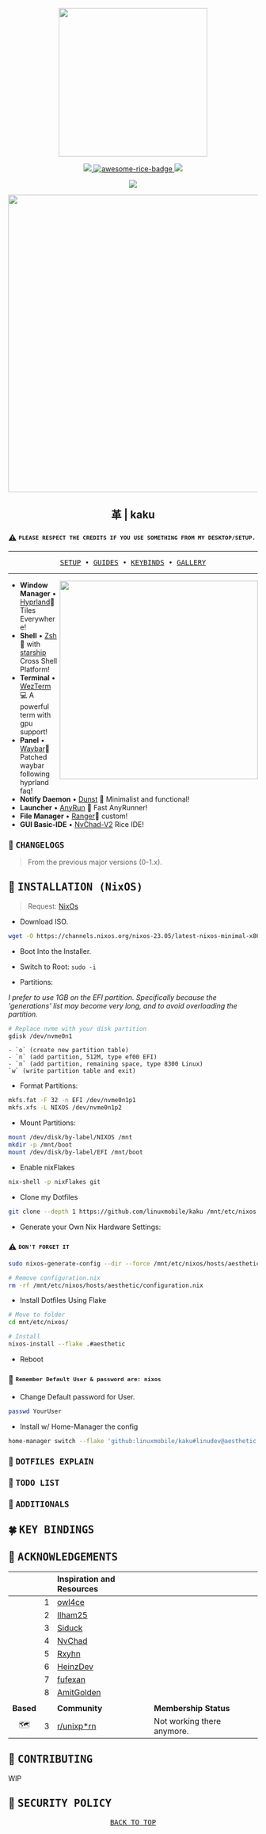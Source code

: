 <p align="center"><img src="https://i.imgur.com/X5zKxvp.png" width=300px></p>

<p align="center">
  <a href="https://hyprland.org/">
    <img src="https://img.shields.io/static/v1?label=Hyprland&message=latest&style=flat&logo=hyprland&colorA=24273A&colorB=8AADF4&logoColor=CAD3F5"/>
  </a>
   <a href="https://github.com/zemmsoares/awesome-rices">
    <img src="https://raw.githubusercontent.com/zemmsoares/awesome-rices/main/assets/awesome-rice-badge.svg" alt="awesome-rice-badge">
  </a>
  <a href="https://nixos.wiki/wiki/Flakes">
    <img src="https://img.shields.io/static/v1?label=Nix Flake&message=check&style=flat&logo=nixos&colorA=24273A&colorB=9173ff&logoColor=CAD3F5">
  </a>
</p>


<p align="center">
<a href="https://nixos.org/"><img src="https://img.shields.io/badge/NixOS-unstable-informational.svg?style=flat&logo=nixos&logoColor=CAD3F5&colorA=24273A&colorB=8AADF4"></a> 


<p align="center"><img src="https://i.imgur.com/NbxQ8MY.png" width=600px></p>

<h2 align="center">革 | kaku</h2>

###  ⚠ <sup><sub><samp>PLEASE RESPECT THE CREDITS IF YOU USE SOMETHING FROM MY DESKTOP/SETUP.</samp></sub></sup>

---

<pre align="center">
<a href="#seedling--setup">SETUP</a> • <a href="#herb--guides">GUIDES</a> • <a href="#four_leaf_clover--key-bindings">KEYBINDS</a> • <a href="https://linu.dev/kaku">GALLERY</a>
</pre>

---

<a href="#octocat--hi-there-thanks-for-dropping-by">
  <picture>
    <img alt="" align="right" width="400px" src="https://i.imgur.com/wxN00dP.png"/>
  </picture>
</a>

- **Window Manager** • [Hyprland](https://github.com/hyprwm/Hyprland)🎨 Tiles
  Everywhere!
- **Shell** • [Zsh](https://www.zsh.org) 🐚 with
  [starship](https://github.com/starship/starship) Cross Shell Platform!
- **Terminal** • [WezTerm](https://github.com/wez/wezterm) 💻 A powerful term
  with gpu support!
- **Panel** • [Waybar](https://aur.archlinux.org/packages/waybar-hyprland-git)🍧
  Patched waybar following hyprland faq!
- **Notify Daemon** • [Dunst](https://github.com/dunst-project/dunst) 🍃
  Minimalist and functional!
- **Launcher** • [AnyRun](https://github.com/Kirottu/anyrun) 🚀 Fast AnyRunner!
- **File Manager** • [Ranger](https://github.com/ranger/ranger)🔖 custom!
- **GUI Basic-IDE** • [NvChad-V2](https://github.com/linuxmobile/nvchad-v2) Rice
  IDE!

### 🍂  <samp>CHANGELOGS</samp>

> From the previous major versions (0-1.x).

## 🌼 <samp>INSTALLATION (NixOS)</samp>

> Request: [NixOs](https://channels.nixos.org/nixos-23.05/latest-nixos-minimal-x86_64-linux.iso)

- Download ISO.
```bash
wget -O https://channels.nixos.org/nixos-23.05/latest-nixos-minimal-x86_64-linux.iso
```

- Boot Into the Installer.

- Switch to Root: `sudo -i`

- Partitions:

*I prefer to use 1GB on the EFI partition. Specifically because the 'generations' list may become very long, and to avoid overloading the partition.*

```bash
# Replace nvme with your disk partition
gdisk /dev/nvme0n1
```
	- `o` (create new partition table)
	- `n` (add partition, 512M, type ef00 EFI)
	- `n` (add partition, remaining space, type 8300 Linux)
	`w` (write partition table and exit)

- Format Partitions:

```bash
mkfs.fat -F 32 -n EFI /dev/nvme0n1p1
mkfs.xfs -L NIXOS /dev/nvme0n1p2
```

- Mount Partitions:

```bash
mount /dev/disk/by-label/NIXOS /mnt
mkdir -p /mnt/boot
mount /dev/disk/by-label/EFI /mnt/boot
```

- Enable nixFlakes

```bash
nix-shell -p nixFlakes git
```

- Clone my Dotfiles 

```bash 
git clone --depth 1 https://github.com/linuxmobile/kaku /mnt/etc/nixos
```

- Generate your Own Nix Hardware Settings:
### ⚠ <sup><sub><samp>DON'T FORGET IT</samp></sub></sup>

```bash
sudo nixos-generate-config --dir --force /mnt/etc/nixos/hosts/aesthetic

# Remove configuration.nix 
rm -rf /mnt/etc/nixos/hosts/aesthetic/configuration.nix
```

- Install Dotfiles Using Flake

```bash
# Move to folder
cd mnt/etc/nixos/

# Install
nixos-install --flake .#aesthetic
```

- Reboot

### 🐙  <sup><sub><samp>Remember <strong>Default</strong> User & password are: nixos</samp></sub></sup>

- Change Default password for User.

```bash
passwd YourUser
```

- Install w/ Home-Manager the config

```bash
home-manager switch --flake 'github:linuxmobile/kaku#linudev@aesthetic'
```

### 🌸 <samp>DOTFILES EXPLAIN</samp>

### 🌻 <samp>TODO LIST</samp>

### 🎋 <samp>ADDITIONALS</samp>

## 🍀 <samp>KEY BINDINGS</samp>

## 💐 <samp>ACKNOWLEDGEMENTS</samp>

|           |   | Inspiration and Resources                                   |                                                                                                                                                              |            |
|:---------:|:-:|:------------------------------------------------------------|:-------------------------------------------------------------------------------------------------------------------------------------------------------------|:----------:|
|           | 1 | [owl4ce](https://github.com/owl4ce)                        |                                                                                                                                                              |            |
|           | 2 | [Ilham25](https://github.com/ilham25)              |                                                                                                                                                              |            |
|           | 3 | [Siduck](https://github.com/siduck)                |                                                                                                                                                              |            |
|           | 4 | [NvChad](https://github.com/NvChad)         |                                                                                                                                                              |            |
|           | 5 | [Rxyhn](https://github.com/rxyhn)         |                                                                                                                                                              |            |
|           | 6 | [HeinzDev](https://github.com/HeinzDev)                        |                                                                                                                                                              |            |
|           | 7 | [fufexan](https://github.com/fufexan)                        |                                                                                                                                                              |            |
|           | 8 | [AmitGolden](https://github.com/AmitGolden)               |                                                                                                                                                              |            |
|           |   |                                                             |                                                                                                                                                              |            |
| **Based** |   | **Community**                                               | **Membership Status**                                                                                                                                        |            |
|🗺| 3 | [r/unixp*rn](https://reddit.com/r/unixporn)                 | Not working there anymore.                                                                                                                                    |            |

## 🌳 <samp>CONTRIBUTING</samp>

WIP

## 🎃 <samp>SECURITY POLICY</samp>

<pre align="center">
<a href="#readme">BACK TO TOP</a>
</pre>
